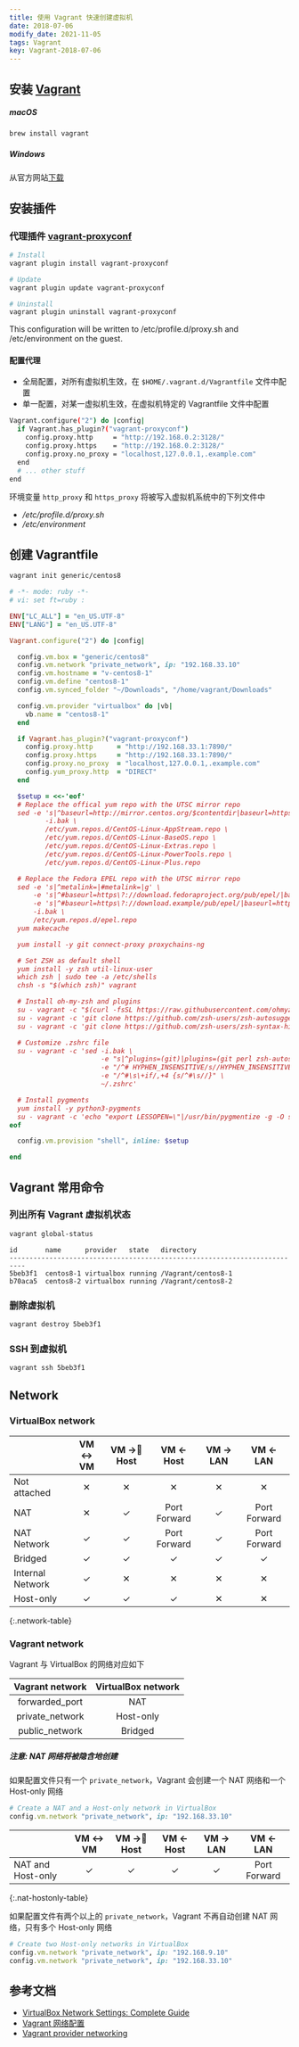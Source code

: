 ```yaml
---
title: 使用 Vagrant 快速创建虚拟机
date: 2018-07-06
modify_date: 2021-11-05
tags: Vagrant
key: Vagrant-2018-07-06
---
```


## 安装 [Vagrant](https://www.vagrantup.com/downloads)

##### macOS

```bash
brew install vagrant
```

##### Windows

从官方网站[下载](https://www.vagrantup.com/downloads)

## 安装插件

### 代理插件 [vagrant-proxyconf](https://github.com/tmatilai/vagrant-proxyconf)

```bash
# Install
vagrant plugin install vagrant-proxyconf

# Update
vagrant plugin update vagrant-proxyconf

# Uninstall
vagrant plugin uninstall vagrant-proxyconf
```

This configuration will be written to /etc/profile.d/proxy.sh and /etc/environment on the guest.

#### 配置代理

- 全局配置，对所有虚拟机生效，在 `$HOME/.vagrant.d/Vagrantfile` 文件中配置
- 单一配置，对某一虚拟机生效，在虚拟机特定的 Vagrantfile 文件中配置

```bash
Vagrant.configure("2") do |config|
  if Vagrant.has_plugin?("vagrant-proxyconf")
    config.proxy.http     = "http://192.168.0.2:3128/"
    config.proxy.https    = "http://192.168.0.2:3128/"
    config.proxy.no_proxy = "localhost,127.0.0.1,.example.com"
  end
  # ... other stuff
end
```

环境变量 `http_proxy` 和 `https_proxy` 将被写入虚拟机系统中的下列文件中

- */etc/profile.d/proxy.sh*
- */etc/environment*

## 创建 Vagrantfile

```bash
vagrant init generic/centos8
```

```ruby
# -*- mode: ruby -*-
# vi: set ft=ruby :

ENV["LC_ALL"] = "en_US.UTF-8"
ENV["LANG"] = "en_US.UTF-8"

Vagrant.configure("2") do |config|

  config.vm.box = "generic/centos8"
  config.vm.network "private_network", ip: "192.168.33.10"
  config.vm.hostname = "v-centos8-1"
  config.vm.define "centos8-1"
  config.vm.synced_folder "~/Downloads", "/home/vagrant/Downloads"

  config.vm.provider "virtualbox" do |vb|
    vb.name = "centos8-1"
  end

  if Vagrant.has_plugin?("vagrant-proxyconf")
    config.proxy.http      = "http://192.168.33.1:7890/"
    config.proxy.https     = "http://192.168.33.1:7890/"
    config.proxy.no_proxy  = "localhost,127.0.0.1,.example.com"
    config.yum_proxy.http  = "DIRECT"
  end

  $setup = <<-'eof'
  # Replace the offical yum repo with the UTSC mirror repo
  sed -e 's|^baseurl=http://mirror.centos.org/$contentdir|baseurl=https://mirrors.ustc.edu.cn/centos|g' \
         -i.bak \
         /etc/yum.repos.d/CentOS-Linux-AppStream.repo \
         /etc/yum.repos.d/CentOS-Linux-BaseOS.repo \
         /etc/yum.repos.d/CentOS-Linux-Extras.repo \
         /etc/yum.repos.d/CentOS-Linux-PowerTools.repo \
         /etc/yum.repos.d/CentOS-Linux-Plus.repo

  # Replace the Fedora EPEL repo with the UTSC mirror repo
  sed -e 's|^metalink=|#metalink=|g' \
      -e 's|^#baseurl=https\?://download.fedoraproject.org/pub/epel/|baseurl=https://mirrors.ustc.edu.cn/epel/|g' \
      -e 's|^#baseurl=https\?://download.example/pub/epel/|baseurl=https://mirrors.ustc.edu.cn/epel/|g' \
      -i.bak \
      /etc/yum.repos.d/epel.repo
  yum makecache

  yum install -y git connect-proxy proxychains-ng

  # Set ZSH as default shell
  yum install -y zsh util-linux-user
  which zsh | sudo tee -a /etc/shells
  chsh -s "$(which zsh)" vagrant

  # Install oh-my-zsh and plugins
  su - vagrant -c "$(curl -fsSL https://raw.githubusercontent.com/ohmyzsh/ohmyzsh/master/tools/install.sh)"
  su - vagrant -c 'git clone https://github.com/zsh-users/zsh-autosuggestions ${ZSH_CUSTOM:-~/.oh-my-zsh/custom}/plugins/zsh-autosuggestions'
  su - vagrant -c 'git clone https://github.com/zsh-users/zsh-syntax-highlighting.git ${ZSH_CUSTOM:-~/.oh-my-zsh/custom}/plugins/zsh-syntax-highlighting'

  # Customize .zshrc file
  su - vagrant -c 'sed -i.bak \
                       -e "s|^plugins=(git)|plugins=(git perl zsh-autosuggestions zsh-syntax-highlighting common-aliases z vi-mode)|" \
                       -e "/^# HYPHEN_INSENSITIVE/s//HYPHEN_INSENSITIVE/" \
                       -e "/^#\s\+if/,+4 {s/^#\s//}" \
                       ~/.zshrc'

  # Install pygments
  yum install -y python3-pygments
  su - vagrant -c 'echo "export LESSOPEN=\"|/usr/bin/pygmentize -g -O style=colorful %s\"" >> ~/.zshrc'
eof

  config.vm.provision "shell", inline: $setup

end
```

<!--more-->

## Vagrant 常用命令

### 列出所有 Vagrant 虚拟机状态

```bash
vagrant global-status
```

```text
id       name      provider   state   directory
--------------------------------------------------------------------------
5beb3f1  centos8-1 virtualbox running /Vagrant/centos8-1
b70aca5  centos8-2 virtualbox running /Vagrant/centos8-2
```

### 删除虚拟机

```bash
vagrant destroy 5beb3f1
```


### SSH 到虚拟机

```bash
vagrant ssh 5beb3f1
```

## Network

### VirtualBox network

<style>
    .network-table td:nth-child(1) { font-weight: bold; background-color: whitesmoke}
    .network-table tr:nth-child(1) td:nth-child(n+2):nth-child(-n+6) { background: red; }
    .network-table tr:nth-child(2) td:nth-child(2) { background: red; }
    .network-table tr:nth-child(2) td:nth-child(3) { background: palegreen; }
    .network-table tr:nth-child(2) td:nth-child(4) { background: orange; }
    .network-table tr:nth-child(2) td:nth-child(5) { background: palegreen; }
    .network-table tr:nth-child(2) td:nth-child(6) { background: orange; }
    .network-table tr:nth-child(3) td:nth-child(n+2):nth-child(-n+3) { background: palegreen; }
    .network-table tr:nth-child(3) td:nth-child(4) { background: orange; }
    .network-table tr:nth-child(3) td:nth-child(5) { background: palegreen; }
    .network-table tr:nth-child(3) td:nth-child(6) { background: orange; }
    .network-table tr:nth-child(4) td:nth-child(n+2):nth-child(-n+6) { background: palegreen; }
    .network-table tr:nth-child(5) td:nth-child(2) { background: palegreen; }
    .network-table tr:nth-child(5) td:nth-child(n+3):nth-child(-n+6) { background: red; }
    .network-table tr:nth-child(6) td:nth-child(n+2):nth-child(-n+4) { background: palegreen; }
    .network-table tr:nth-child(6) td:nth-child(5) { background: red; }
    .network-table tr:nth-child(6) td:nth-child(6) { background: palegreen; }

    .nat-hostonly-table td:nth-child(1) { font-weight: bold; background-color: whitesmoke}
    .nat-hostonly-table tr:nth-child(1) td:nth-child(n+2):nth-child(-n+5) { background: palegreen; }
    .nat-hostonly-table tr:nth-child(1) td:last-child { background: orange; }
</style>

|                  | VM ↔ VM | VM → Host |  VM ← Host   | VM → LAN |   VM ← LAN   |
| ---------------- | :-----: | :--------: | :----------: | :------: | :----------: |
| Not attached     |    ✕    |     ✕      |      ✕       |    ✕     |      ✕       |
| NAT              |    ✕    |     ✓      | Port Forward |    ✓     | Port Forward |
| NAT Network      |    ✓    |     ✓      | Port Forward |    ✓     | Port Forward |
| Bridged          |    ✓    |     ✓      |      ✓       |    ✓     |      ✓       |
| Internal Network |    ✓    |     ✕      |      ✕       |    ✕     |      ✕       |
| Host-only        |    ✓    |     ✓      |      ✓       |    ✕     |      ✕       |
{:.network-table}

### Vagrant network

Vagrant 与 VirtualBox 的网络对应如下

| Vagrant network | VirtualBox network |
| :-------------: | :----------------: |
| forwarded_port  |        NAT         |
| private_network |     Host-only      |
| public_network  |      Bridged       |

##### 注意: NAT 网络将被隐含地创建

如果配置文件只有一个 `private_network`，Vagrant 会创建一个 NAT 网络和一个 Host-only 网络

```ruby
# Create a NAT and a Host-only network in VirtualBox
config.vm.network "private_network", ip: "192.168.33.10"
```

|                   | VM ↔ VM | VM → Host | VM ← Host | VM → LAN |   VM ← LAN  |
| ----------------- | :-----: | :--------: | :-------: | :------: | :----------: |
| NAT and Host-only |    ✓    |     ✓      |     ✓     |    ✓     | Port Forward |
{:.nat-hostonly-table}

如果配置文件有两个以上的 `private_network`，Vagrant 不再自动创建 NAT 网络，只有多个 Host-only 网络

```ruby
# Create two Host-only networks in VirtualBox
config.vm.network "private_network", ip: "192.168.9.10"
config.vm.network "private_network", ip: "192.168.33.10"
```

## 参考文档

- [VirtualBox Network Settings: Complete Guide](https://www.nakivo.com/blog/virtualbox-network-setting-guide/)
- [Vagrant 网络配置](https://juejin.cn/post/6844903783705608205)
- [Vagrant provider networking](https://www.vagrantup.com/docs/providers/virtualbox/networking)